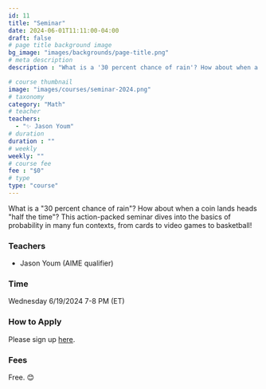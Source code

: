 ```yaml
---
id: 11
title: "Seminar"
date: 2024-06-01T11:11:00-04:00
draft: false
# page title background image
bg_image: "images/backgrounds/page-title.png"
# meta description
description : "What is a '30 percent chance of rain'? How about when a coin lands heads 'half the time'? This action-packed seminar dives into the basics of probability in many fun contexts, from cards to video games to basketball!"

# course thumbnail
image: "images/courses/seminar-2024.png"
# taxonomy
category: "Math"
# teacher
teachers:
  - "✨ Jason Youm"
# duration
duration : ""
# weekly
weekly: ""
# course fee
fee : "$0"
# type
type: "course"
---
```


What is a "30 percent chance of rain"? How about when a coin lands heads "half the time"? This action-packed seminar dives into the basics of probability in many fun contexts, from cards to video games to basketball!

### Teachers

* Jason Youm (AIME qualifier)

### Time

Wednesday 6/19/2024 7-8 PM (ET)

### How to Apply

Please sign up [here](https://forms.gle/aBzjbyJBFg1CieVC8).

### Fees

Free. 😊

